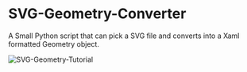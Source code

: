# SVG-Geometry-Converter
A Small Python script that can pick a SVG file and converts into a Xaml formatted Geometry object. 


![SVG-Geometry-Tutorial](https://github.com/Nano-DNA-Studios/SVG-Geometry-Converter/assets/93613553/a35199dd-381b-409b-a71a-bd4029290b47)

